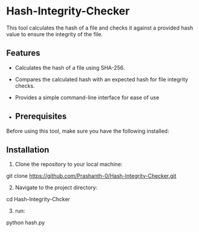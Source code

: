 # Hash-Integrity-Checker

This tool calculates the hash of a file and checks it against a provided hash value to ensure the integrity of the file.

## Features

- Calculates the hash of a file using SHA-256.
- Compares the calculated hash with an expected hash for file integrity checks.
- Provides a simple command-line interface for ease of use

- ## Prerequisites

Before using this tool, make sure you have the following installed:

## Installation

1. Clone the repository to your local machine:

git clone https://github.com/Prashanth-0/Hash-Integrity-Checker.git

2. Navigate to the project directory:

 cd Hash-Integrity-Chcker

3. run:

python hash.py

